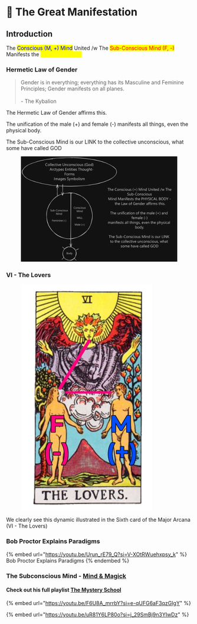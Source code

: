 # 🧠 The Great Manifestation

## Introduction

The <mark style="color:blue;">Conscious (M, +) Mind</mark> United /w The <mark style="color:red;">Sub-Conscious Mind (F, -)</mark> Manifests the <mark style="color:yellow;">PHYSICAL BODY</mark>

### Hermetic Law of Gender

> Gender is in everything; everything has its Masculine and Feminine Principles; Gender manifests on all planes.\
> \
> \- The Kybalion

The Hermetic Law of Gender affirms this.

The unification of the male (+) and female (-) manifests all things, even the physical body.

The Sub-Conscious Mind is our LINK to the collective unconscious, what some have called GOD

<figure><img src=".gitbook/assets/image (2).png" alt=""><figcaption></figcaption></figure>

### VI - The Lovers

<figure><img src=".gitbook/assets/image (3).png" alt=""><figcaption></figcaption></figure>

We clearly see this dynamic illustrated in the Sixth card of the Major Arcana (VI - The Lovers)

### Bob Proctor Explains Paradigms

{% embed url="https://youtu.be/Urun_rE79_Q?si=V-XOtRWuehxpsy_k" %}
Bob Proctor Explains Paradigms
{% endembed %}

### The Subconscious Mind - [Mind & Magick](https://www.youtube.com/@mindandmagick)

#### Check out his full playlist [The Mystery School](https://youtube.com/playlist?list=PLWL-f1YBw48NKF1PasvuAM5oyiT73A12i\&si=0PuZbJDGZLPMuUzB)

{% embed url="https://youtu.be/F6U8A_mrrbY?si=e-qUFG6aF3qzGIgY" %}

{% embed url="https://youtu.be/uR81Y6LP80o?si=j_29SmBj9n3YIwDz" %}

